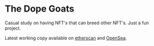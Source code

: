 # The Dope Goats

Casual study on having NFT's that can breed other NFT's.
Just a fun project.

Latest working copy available on [etherscan](https://mumbai.polygonscan.com/address/0xc1919f1a5ef4926734a0bb7c8e61e25c719cb9a8) and [OpenSea](https://testnets.opensea.io/collection/dope-goats-hprf-rsh6su8inf).